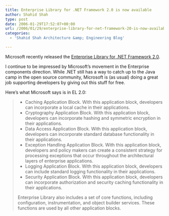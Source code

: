 ```yaml
---
title: Enterprise Library for .NET Framework 2.0 is now available
author: Shahid Shah
type: post
date: 2006-01-29T17:52:07+00:00
url: /2006/01/29/enterprise-library-for-net-framework-20-is-now-available/
categories:
  - 'Shahid Shah Architecture &amp; Engineering Blog'

---
```

Microsoft recently released the [Enterprise Library for .NET Framework 2.0][1]. 

I continue to be impressed by Microsoft&#8217;s movement in the Enterprise components direction. While .NET still has a way to catch up to the Java camp in the open source community, Microsoft is (as usual) doing a great job supporting developers by giving out this stuff for free.

Here&#8217;s what Microsoft says is in EL 2.0:

>   * Caching Application Block. With this application block, developers can incorporate a local cache in their applications.
>   * Cryptography Application Block. With this application block, developers can incorporate hashing and symmetric encryption in their applications.
>   * Data Access Application Block. With this application block, developers can incorporate standard database functionality in their applications.
>   * Exception Handling Application Block. With this application block, developers and policy makers can create a consistent strategy for processing exceptions that occur throughout the architectural layers of enterprise applications.
>   * Logging Application Block. With this application block, developers can include standard logging functionality in their applications.
>   * Security Application Block. With this application block, developers can incorporate authorization and security caching functionality in their applications.
> 
> Enterprise Library also includes a set of core functions, including configuration, instrumentation, and object builder services. These functions are used by all other application blocks.

 [1]: http://msdn.microsoft.com/library/?url=/library/en-us/dnpag2/html/EntLib2.asp